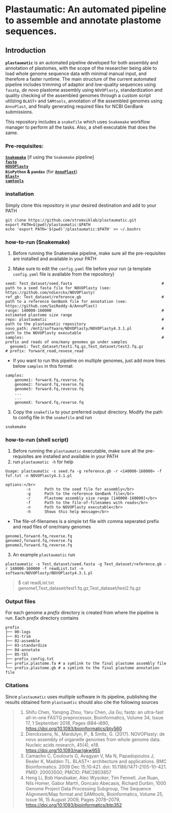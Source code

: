 # Plastaumatic: An automated pipeline to assemble and annotate plastome sequences. 


## Introduction
**`plastaumatic`** is an automated pipeline developed for both assembly and annotation of plastomes, with the scope of the researcher being able to load whole genome sequence data with minimal manual input, and therefore a faster runtime. The main structure of the current automated pipeline includes trimming of adaptor and low-quality sequences using `fasatp`, *de novo* plastome assembly using `NOVOPlasty`, standardization and quality checking of the assembled genomes through a custom script utilizing `BLAST+` and `SAMtools`, annotation of the assembled genomes using `AnnoPlast`, and finally generating required files for NCBI GenBank submissions.

This repository includes a `snakefile` which uses `Snakemake` workflow manager to perform all the tasks. Also, a shell executable that does the same. 

### Pre-requisites:
[**`Snakemake`**](https://snakemake.readthedocs.io/en/stable/tutorial/setup.html) [if using the `Snakemake` pipeline] </br>
[**`fastp`**](https://github.com/OpenGene/fastp) </br>
[**`NOVOPlasty`**](https://github.com/ndierckx/NOVOPlasty) </br>
**`BioPython` & `pandas`** (for [**`AnnoPlast`**](https://github.com/SaiReddy-A/AnnoPlast)) </br>
[**`Blast+`**](https://blast.ncbi.nlm.nih.gov/Blast.cgi?PAGE_TYPE=BlastDocs&DOC_TYPE=Download) </br>
[**`samtools`**](http://www.htslib.org/download/) </br>


### installation
Simply clone this repository in your desired destination and add to your PATH</br>

    git clone https://github.com/stromviklab/plastaumatic.git
    export PATH=$(pwd)/plastaumatic:$PATH
    echo 'export PATH='$(pwd)'/plastaumatic:$PATH' >> ~/.bashrc


### how-to-run (Snakemake)
1. Before running the Snakemake pipeline, make sure all the pre-requisites are installed and available in your PATH

2. Make sure to edit the `config.yaml` file before your run (a template `config.yaml` file is available from the repository)

````
seed: Test_dataset/seed.fasta                                       # path to a seed fasta file for NOVOPlasty (see: https://github.com/ndierckx/NOVOPlasty)
ref_gb: Test_dataset/reference.gb                                   # path to a reference GenBank file for annotation (see: https://github.com/SaiReddy-A/AnnoPlast) 
range: 140000-160000                                                # estimated plastome size range 
repo: plastaumatic                                                  # path to the plastaumatic repository
novo_path: /mnt2/software/NOVOPlasty/NOVOPlasty4.3.1.pl             # path to the NOVOPlasty executable
samples:                                                            # prefix and reads of one/many genomes go under samples
  genome1: Test_dataset/test1.fq.gz,Test_dataset/test2.fq.gz            # prefix: forward_read,revese_read
````
* If you want to run this pipeline on multiple genomes, just add more lines below `samples` in this format:
````
samples:
    genome1: forward.fq,reverse.fq
    genome2: forward.fq,reverse.fq
    genome3: forward.fq,reverse.fq
    ...
    ...
    genomeX: forward.fq,reverse.fq
````

3. Copy the `snakefile` to your preferred output directory. Modify the path to config file in the `snakefile` and run </br>

````
snakemake
````    


### how-to-run (shell script)
1. Before running the `plastaumatic` executable, make sure all the pre-requisites are installed and available in your PATH
2. run `plastaumatic -h` for help</br>
````
Usage: plastaumatic -s seed.fa -g reference.gb -r <140000-160000> -f fof.txt -n NOVOPlasty4.3.1.pl

options:</br>
         -s      Path to the seed file for assembly</br>
         -g      Path to the reference GenBank file</br>
         -r      Plastome assembly size range [140000-160000]</br>
         -f      Path to the file-of-filenames with reads</br>
         -n      Path to NOVOPlasty executable</br>
         -h      Shows this help message</br>
````

* The file-of-filenames is a simple txt file with comma seperated prefix and read files of one/many genomes   
````
genome1,forward.fq,reverse.fq
genome2,forward.fq,reverse.fq
genome3,forward.fq,reverse.fq
````

3. An example `plastaumatic` run </br>

````
plastaumatic -s Test_dataset/seed.fasta -g Test_dataset/reference.gb -r 140000-160000 -f readList.txt -n software/NOVOPlasty/NOVOPlasty4.3.1.pl      
````    
> $ cat readList.txt</br>
> genome1,Test_dataset/test1.fq.gz,Test_dataset/test2.fq.gz




### Output files
For each genome a *prefix* directory is created from where the pipeline is run. Each *prefix* directory contains
```
prefix
├── 00-logs
├── 01-trim
├── 02-assemble
├── 03-standardize
├── 04-annotate
├── 05-tbl
├── prefix_config.txt
├── prefix.plastome.fa # a symlink to the final plastome assembly file  
└── prefix.plastome.gb # a symlink to the final plastome annotation file
```




### Citations
Since `plastaumatic` uses multiple software in its pipeline, publishing the results obtained form `plastaumtic` should also cite the following sources

> 1. Shifu Chen, Yanqing Zhou, Yaru Chen, Jia Gu; fastp: an ultra-fast all-in-one FASTQ preprocessor, Bioinformatics, Volume 34, Issue 17, 1 September 2018, Pages i884–i890, https://doi.org/10.1093/bioinformatics/bty560
> 2. Dierckxsens, N., Mardulyn, P., & Smits, G. (2017). NOVOPlasty: de novo assembly of organelle genomes from whole genome data. Nucleic acids research, 45(4), e18. https://doi.org/10.1093/nar/gkw955
> 3. Camacho C, Coulouris G, Avagyan V, Ma N, Papadopoulos J, Bealer K, Madden TL. BLAST+: architecture and applications. BMC Bioinformatics. 2009 Dec 15;10:421. doi: 10.1186/1471-2105-10-421. PMID: 20003500; PMCID: PMC2803857
> 4. Heng Li, Bob Handsaker, Alec Wysoker, Tim Fennell, Jue Ruan, Nils Homer, Gabor Marth, Goncalo Abecasis, Richard Durbin, 1000 Genome Project Data Processing Subgroup, The Sequence Alignment/Map format and SAMtools, Bioinformatics, Volume 25, Issue 16, 15 August 2009, Pages 2078–2079, https://doi.org/10.1093/bioinformatics/btp352


